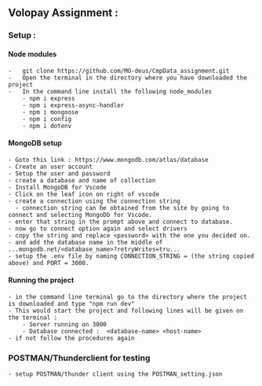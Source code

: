 ## Volopay Assignment :

### Setup : 

#### Node modules

    -   git clone https://github.com/MO-deus/CmpData_assignment.git
    -   Open the terminal in the directory where you have downloaded the project
    -   In the command line install the following node_modules
        - npm i express
        - npm i express-async-handler
        - npm i mongoose
        - npm i config
        - npm i dotenv
  
#### MongoDB setup
    - Goto this link : https://www.mongodb.com/atlas/database
    - Create an user account
    - Setup the user and password
    - create a database and name of collection
    - Install MongoDB for Vscode
    - Click on the leaf icon on right of vscode
    - create a connection using the connection string
      - connection string can be obtained from the site by going to connect and selecting MongoDb for Vscode.
    - enter that string in the prompt above and connect to database.
    - now go to connect option again and select drivers
    - copy the string and replace <password> with the one you decided on.
    - and add the database name in the middle of ...mongodb.net/<database_name>?retryWrites=tru...
    - setup the .env file by naming CONNECTION_STRING = (the string copied above) and PORT = 3000.

#### Running the project
    - in the command line terminal go to the directory where the project is downloaded and type "npm run dev"
    - This would start the project and following lines will be given on the terminal : 
        - Server running on 3000
        - Database connected :  <database-name> <host-name>
    - if not follow the procedures again

### POSTMAN/Thunderclient for testing
    - setup POSTMAN/thunder client using the POSTMAN_setting.json
  